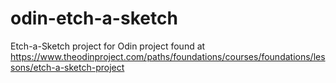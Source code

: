 # odin-etch-a-sketch

Etch-a-Sketch project for Odin project found at https://www.theodinproject.com/paths/foundations/courses/foundations/lessons/etch-a-sketch-project
